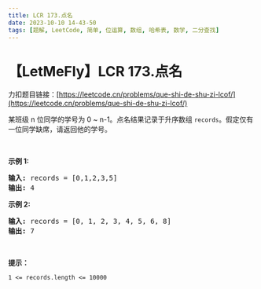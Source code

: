 ```yaml
---
title: LCR 173.点名
date: 2023-10-10 14-43-50
tags: [题解, LeetCode, 简单, 位运算, 数组, 哈希表, 数学, 二分查找]
---
```


# 【LetMeFly】LCR 173.点名

力扣题目链接：[https://leetcode.cn/problems/que-shi-de-shu-zi-lcof/](https://leetcode.cn/problems/que-shi-de-shu-zi-lcof/)

<p>某班级 n 位同学的学号为 0 ~ n-1。点名结果记录于升序数组 <code>records</code>。假定仅有一位同学缺席，请返回他的学号。</p>

<p>&nbsp;</p>

<p><strong>示例 1:</strong></p>

<pre>
<strong>输入:</strong> records = [0,1,2,3,5]
<strong>输出:</strong> 4
</pre>

<p><strong>示例&nbsp;2:</strong></p>

<pre>
<strong>输入:</strong> records = [0, 1, 2, 3, 4, 5, 6, 8]
<strong>输出:</strong> 7</pre>

<p>&nbsp;</p>

<p><b>提示：</b></p>

<p><code>1 &lt;= records.length&nbsp;&lt;= 10000</code></p>


    